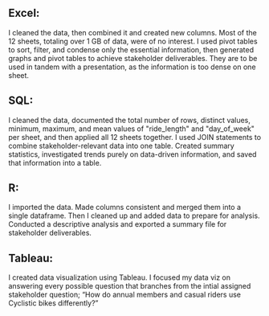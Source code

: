 ## Excel: 
I cleaned the data, then combined it and created new columns. Most of the 12 sheets, totaling over 1 GB of data, were of no interest. I used pivot tables to sort, filter, and condense only the essential information, then generated graphs and pivot tables to achieve stakeholder deliverables. They are to be used in tandem with a presentation, as the information is too dense on one sheet. 

## SQL: 
I cleaned the data, documented the total number of rows, distinct values, minimum, maximum, and mean values of "ride_length" and "day_of_week" per sheet, and then applied all 12 sheets together. I used JOIN statements to combine stakeholder-relevant data into one table. Created summary statistics, investigated trends purely on data-driven information, and saved that information into a table. 

## R:
I imported the data. Made columns consistent and merged them into a single dataframe. Then I cleaned up and added data to prepare for analysis. Conducted a descriptive analysis and exported a summary file for stakeholder deliverables. 

## Tableau:
I created data visualization using Tableau. I focused my data viz on answering every possible question that branches from the intial assigned stakeholder question; “How do annual members and casual riders use Cyclistic bikes differently?” 
